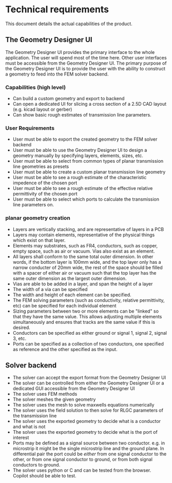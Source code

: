 # Technical requirements
This document details the actual capabilities of the product.

## The Geometry Designer UI
The Geometry Designer UI provides the primary interface to the whole application. The user will spend most of the time here. Other user interfaces must be accessible from the Geometry Designer UI. The primary purpose of the Geometry Designer UI is to provide the user with the ability to construct a geometry to feed into the FEM solver backend.

### Capabilities (high level)
* Can build a custom geometry and export to backend
* Can open a dedicated UI for slicing a cross section of a 2.5D CAD layout (e.g. kicad layout or gerber)
* Can show basic rough estimates of transmission line parameters.

### User Requirements
* User must be able to export the created geometry to the FEM solver backend
* User must be able to use the Geometry Designer UI to design a geometry manually by specifying layers, elements, sizes, etc.
* User must be able to select from common types of planar transmission line geometries as presets
* User must be able to create a custom planar transmission line geometry 
* User must be able to see a rough estimate of the characteristic impedence of the chosen port
* User must be able to see a rough estimate of the effective relative permittivity of the chosen port
* User must be able to select which ports to calculate the transmission line parameters on.

### planar geometry creation
* Layers are vertically stacking, and are representative of layers in a PCB
* Layers may contain elements, representative of the physical things which exist on that layer.
* Elements may substrates, such as FR4, conductors, such as copper, empty space, such as air or vacuum. Vias also exist as an element.
* All layers shall conform to the same total outer dimension. In other words, if the bottom layer is 100mm wide, and the top layer only has a narrow conducter of 20mm wide, the rest of the space should be filled with a spacer of either air or vacuum such that the top layer has the same outer dimension as the largest outer dimension.
* Vias are able to be added in a layer, and span the height of a layer
* The width of a via can be specified
* The width and height of each element can be specified.
* The FEM solving parameters (such as conductivity, relative permittivity, etc) can be specified for each individual element
* Sizing parameters between two or more elements can be "linked" so that they have the same value. This allows adjusting multiple elements simultaneously and ensures that tracks are the same value if this is desired.
* Conductors can be specified as either ground or signal 1, signal 2, signal 3, etc.
* Ports can be specified as a collection of two conductors, one specified as reference and the other specified as the input.

## Solver backend
* The solver can accept the export format from the Geometry Designer UI
* The solver can be controlled from either the Geometry Designer UI or a dedicated GUI accessible from the Geometry Designer UI
* The solver uses FEM methods
* The solver meshes the given geometry
* The solver uses the mesh to solve maxwells equations numerically
* The solver uses the field solution to then solve for RLGC parameters of the transmission line
* The solver uses the exported geometry to decide what is a conductor and what is not
* The solver uses the exported geometry to decide what is the port of interest
* Ports may be defined as a signal source between two conductor. e.g. in microstrip it might be the single microstrip line and the ground plane. In differential pair the port could be *either* from one signal conductor to the other, or from one signal conductor to ground, or from both signal conductors to ground.
* The solver uses python or C and can be tested from the browser. Copilot should be able to test.
